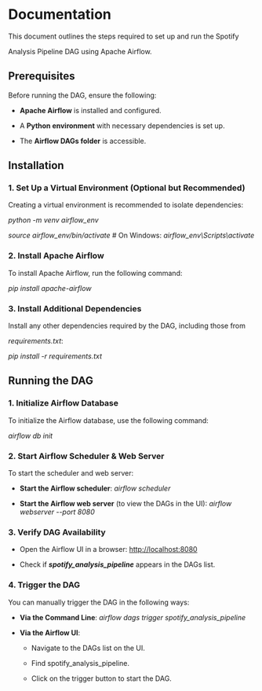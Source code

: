 
# **Documentation**

  

This document outlines the steps required to set up and run the Spotify

Analysis Pipeline DAG using Apache Airflow.

  

## **Prerequisites**

  

Before running the DAG, ensure the following:

  

-  **Apache Airflow** is installed and configured.

  

- A **Python environment** with necessary dependencies is set up.

  

- The **Airflow DAGs folder** is accessible.

  

## **Installation**

  

### **1. Set Up a Virtual Environment (Optional but Recommended)**

  

Creating a virtual environment is recommended to isolate dependencies:

  

*python -m venv airflow_env*

  

*source airflow_env/bin/activate* 
\# On Windows: *airflow_env\\Scripts\\activate*

  

### **2. Install Apache Airflow**

  

To install Apache Airflow, run the following command:

  

*pip install apache-airflow*

  

### **3. Install Additional Dependencies**

  

Install any other dependencies required by the DAG, including those from

*requirements.txt*:

  

*pip install -r requirements.txt*

  

## **Running the DAG**

  

### **1. Initialize Airflow Database**

  

To initialize the Airflow database, use the following command:

  

*airflow db init*

  

### **2. Start Airflow Scheduler & Web Server**

  

To start the scheduler and web server:

- **Start the Airflow scheduler**: *airflow scheduler*


- **Start the Airflow web server** (to view the DAGs in the UI): 
	*airflow webserver \--port 8080*

  

### **3. Verify DAG Availability**

  

- Open the Airflow UI in a browser: [http://localhost:8080](http://localhost:8080/)

  

- Check if ***spotify_analysis_pipeline*** appears in the DAGs list.

  

### **4. Trigger the DAG**

  

You can manually trigger the DAG in the following ways:

  

-  **Via the Command Line**:
*airflow dags trigger spotify_analysis_pipeline*


-  **Via the Airflow UI**:

  

	- Navigate to the DAGs list on the UI.

  

	- Find spotify_analysis_pipeline.

  

	- Click on the trigger button to start the DAG.
